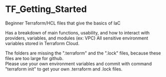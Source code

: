 # TF_Getting_Started
Beginner Terraform/HCL files that give the basics of IaC

Has a breakdown of main functions, usability, and how to interact with providers, variables, and modules (ex: VPC)
All sensitive environment variables stored in Terraform Cloud.

The folders are missing the ".terraform" and the ".lock" files, because these files are too large for github.  
Please use your own environment variables and commit with command "terraform init" to get your own .terraform and .lock files.
